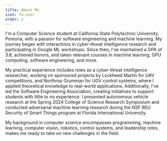 ```yaml
---
title: About Me
icon: fa-user
order: 2
---
```


<!-- <a href="#" class="image featured"><img src="assets/images/pic08.jpg" alt="" /></a> -->

I'm a Computer Science student at California State Polytechnic University, Pomona, 
with a passion for software engineering and machine learning. 
My journey began with interactions in cyber-threat intelligence research and participating 
in Google ML workshops. Since then, I've maintained a GPA of 3.8, achieved honors, 
and taken relevant courses in machine learning, GPU computing, software engineering, and more. 


My practical experience includes roles as a cyber-threat intelligence researcher, working on 
sponsored projects by Lockheed Martin for UAV competitions, and Northrop Grumman for UGV control 
systems, where I applied theoretical knowledge to real-world applications. 
Additionally, I've led the Software Engineering Association, 
creating initiatives to support students with little to no experience. 
I presented autonomous vehicle research at the Spring 2024 College of Science Research 
Symposium and conducted adversarial machine learning research during the NSF REU Security of Smart Things program at Florida International University. 

My background in computer science encompasses programming, machine learning, computer vision, 
robotics, control systems, and leadership roles, makes me ready to take on new challenges in the field.

